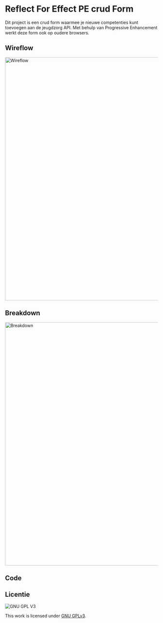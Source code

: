 # Reflect For Effect PE crud Form
Dit project is een crud form waarmee je nieuwe competenties kunt toevoegen aan de jeugdzorg API. Met behulp van Progressive Enhancement werkt deze form ook op oudere browsers. 

## Wireflow
<img height="800" alt="Wireflow" src="https://user-images.githubusercontent.com/26089533/166059026-5cb29b42-1e81-4268-b1fe-ad049df2c29b.jpg"/>

## Breakdown
<img height="800" alt="Breakdown" src="https://user-images.githubusercontent.com/26089533/166059064-0894063f-ddb3-48f9-85f6-58eaa33a0be5.jpg"/>

## Code
<!-- Toon hier de verschillende technieken die je gebruikt en hoe je dit met de CSS cascade en/of JS feature detect hebt gecodeerd -->
<!-- documenteer het onderzoek met de browser ondersteuning in de WIKI van de leertaak -->


## Licentie

![GNU GPL V3](https://www.gnu.org/graphics/gplv3-127x51.png)

This work is licensed under [GNU GPLv3](./LICENSE).
